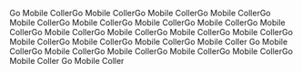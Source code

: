 Go Mobile CollerGo Mobile CollerGo Mobile CollerGo Mobile CollerGo Mobile CollerGo Mobile CollerGo Mobile CollerGo Mobile CollerGo Mobile CollerGo Mobile CollerGo Mobile CollerGo Mobile CollerGo Mobile CollerGo Mobile CollerGo Mobile CollerGo Mobile CollerGo Mobile Coller
Go Mobile CollerGo Mobile CollerGo Mobile CollerGo Mobile CollerGo Mobile CollerGo Mobile Coller
Go Mobile Coller
